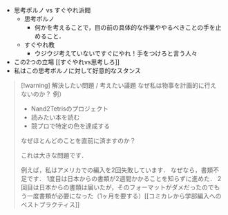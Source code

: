 - 思考ポルノ vs すぐやれ派閥
	- 思考ポルノ
		- 何かを考えることで，目の前の具体的な作業ややるべきことの手を止めること．
 	- すぐやれ教
		- ウジウジ考えていないですぐにやれ！手をつけろと言う人々
- この2つの立場 [[すぐやれvs思考しろ]]
- 私はこの思考ポルノに対して好意的なスタンス

> [!warning] 解決したい問題 / 考えたい議題
> なぜ私は物事を計画的に行えないのか？
> 例）
> - Nand2Tetrisのプロジェクト
> - 読みたい本を読む
> - 競プロで特定の色を達成する
>
> なぜほとんどのことを直前に済ますのか？
> 
> これは大きな問題です．
> 
> 例えば，私はアメリカでの編入を2回失敗しています．
> なぜなら，書類不足です．
> 1度目は日本からの書類が2週間かかることを知らずに進めた．
> 2回目は日本からの書類は届いたが，そのフォーマットがダメだったのでもう一度書類が必要になった（1ヶ月を要する）[[コミカレから学部編入へのベストプラクティス]]
